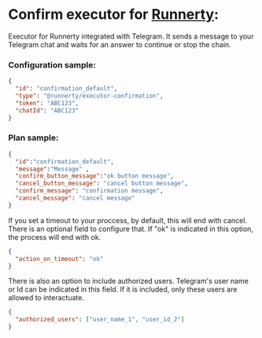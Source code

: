 # Confirm executor for [Runnerty]:

Executor for Runnerty integrated with Telegram. It sends a message to your Telegram chat and waits for an answer to continue or stop the chain. 

### Configuration sample:
```json
{
  "id": "confirmation_default",
  "type": "@runnerty/executor-confirmation",
  "token": "ABC123",
  "chatId": "ABC123"
}
```

### Plan sample:
```json
{
  "id":"confirmation_default",
  "message":"Message" ,
  "confirm_button_message":"ok button message",
  "cancel_button_message": "cancel button message",
  "confirm_message": "confirmation message",
  "cancel_message": "cancel message"
}
```

If you set a timeout to your proccess, by default, this will end with cancel. There is an optional field to configure that. If "ok" is indicated in this option, the process will end with ok.

```json
{
  "action_on_timeout": "ok"
}
```

There is also an option to include authorized users. Telegram's user name or Id can be indicated in this field. If it is included, only these users are allowed to interactuate.

```json
{
  "authorized_users": ["user_name_1", "user_id_2"]
}
```

[Runnerty]: http://www.runnerty.io